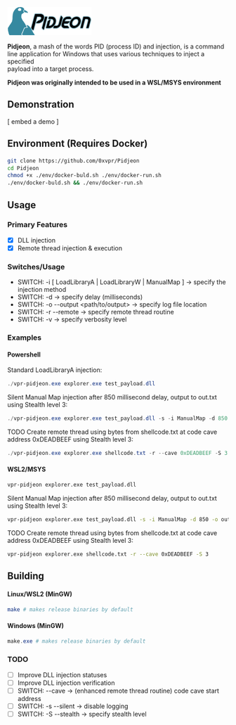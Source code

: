 <img src="./resources/Banner.png"></img>

**Pidjeon**, a mash of the words PID (process ID) and injection, is a command  
line application for Windows that uses various techniques to inject a specified  
payload into a target process.  

**Pidjeon was originally intended to be used in a WSL/MSYS environment**

## Demonstration
[ embed a demo ]

## Environment (Requires Docker)
```bash
git clone https://github.com/0xvpr/Pidjeon
cd Pidjeon
chmod +x ./env/docker-buld.sh ./env/docker-run.sh
./env/docker-buld.sh && ./env/docker-run.sh
```

## Usage
### Primary Features
- [x] DLL injection
- [x] Remote thread injection & execution

### Switches/Usage
- SWITCH: -i [ LoadLibraryA | LoadLibraryW | ManualMap ] -\> specify the injection method
- SWITCH: -d -> specify delay (milliseconds)
- SWITCH: -o --output \<path/to/output\> -\> specify log file location
- SWITCH: -r --remote -> specify remote thread routine
- SWITCH: -v -> specify verbosity level

### Examples
#### Powershell
Standard LoadLibraryA injection:
```powershell
./vpr-pidjeon.exe explorer.exe test_payload.dll
```
Silent Manual Map injection after 850 millisecond delay, output to out.txt using Stealth level 3:
```powershell
./vpr-pidjeon.exe explorer.exe test_payload.dll -s -i ManualMap -d 850 -o out.txt -S 3
```
TODO Create remote thread using bytes from shellcode.txt at code cave address 0xDEADBEEF using Stealth level 3:
```powershell
./vpr-pidjeon.exe explorer.exe shellcode.txt -r --cave 0xDEADBEEF -S 3
```
#### WSL2/MSYS
```bash
vpr-pidjeon explorer.exe test_payload.dll
```
Silent Manual Map injection after 850 millisecond delay, output to out.txt using Stealth level 3:
```bash
vpr-pidjeon explorer.exe test_payload.dll -s -i ManualMap -d 850 -o out.txt -S 3
```
TODO Create remote thread using bytes from shellcode.txt at code cave address 0xDEADBEEF using Stealth level 3:
```bash
vpr-pidjeon explorer.exe shellcode.txt -r --cave 0xDEADBEEF -S 3
```

## Building
#### Linux/WSL2 (MinGW)
```bash
make # makes release binaries by default
```

#### Windows (MinGW)
```powershell
make.exe # makes release binaries by default
```

### TODO
- [ ] Improve DLL injection statuses
- [ ] Improve DLL injection verification
- [ ] SWITCH: --cave -> (enhanced remote thread routine) code cave start address
- [ ] SWITCH: -s --silent -> disable logging
- [ ] SWITCH: -S --stealth -> specify stealth level
